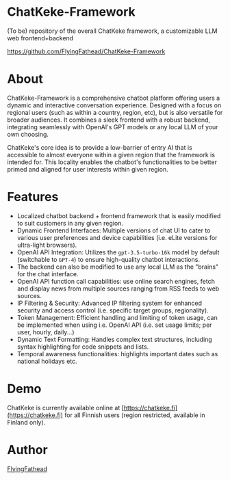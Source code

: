 # ChatKeke-Framework
(To be) repository of the overall ChatKeke framework, a customizable LLM web frontend+backend

https://github.com/FlyingFathead/ChatKeke-Framework

# About

ChatKeke-Framework is a comprehensive chatbot platform offering users a dynamic and interactive conversation experience. Designed with a focus on regional users (such as within a country, region, etc), but is also versatile for broader audiences. It combines a sleek frontend with a robust backend, integrating seamlessly with OpenAI's GPT models or any local LLM of your own choosing.

ChatKeke's core idea is to provide a low-barrier of entry AI that is accessible to almost everyone within a given region that the framework is intended for. This locality enables the chatbot's functionalities to be better primed and aligned for user interests within given region.

# Features

- Localized chatbot backend + frontend framework that is easily modified to suit customers in any given region.
- Dynamic Frontend Interfaces: Multiple versions of chat UI to cater to various user preferences and device capabilities (i.e. eLite versions for ultra-light browsers).
- OpenAI API Integration: Utilizes the `gpt-3.5-turbo-16k` model by default (switchable to `GPT-4`) to ensure high-quality chatbot interactions.
- The backend can also be modified to use any local LLM as the "brains" for the chat interface.
- OpenAI API function call capabilities: use online search engines, fetch and display news from multiple sources ranging from RSS feeds to web sources.
- IP Filtering & Security: Advanced IP filtering system for enhanced security and access control (i.e. specific target groups, regionality).
- Token Management: Efficient handling and limiting of token usage, can be implemented when using i.e. OpenAI API (i.e. set usage limits; per user, hourly, daily...)
- Dynamic Text Formatting: Handles complex text structures, including syntax highlighting for code snippets and lists.
- Temporal awareness functionalities: highlights important dates such as national holidays etc.

# Demo

ChatKeke is currently available online at [https://chatkeke.fi](https://chatkeke.fi) for all Finnish users (region restricted, available in Finland only).

# Author

[FlyingFathead](https://github.com/FlyingFathead/)
